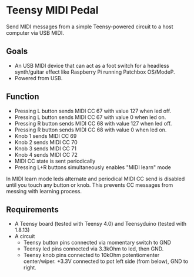 # Teensy MIDI Pedal

Send MIDI messages from a simple Teensy-powered circuit to a host computer via USB MIDI.

## Goals

- An USB MIDI device that can act as a foot switch for a headless synth/guitar effect like Raspberry Pi running Patchbox OS/ModeP.
- Powered from USB.

## Function

- Pressing L button sends MIDI CC 67 with value 127 when led off.
- Pressing L button sends MIDI CC 67 with value 0 when led on.
- Pressing R button sends MIDI CC 68 with value 127 when led off.
- Pressing R button sends MIDI CC 68 with value 0 when led on.
- Knob 1 sends MIDI CC 69
- Knob 2 sends MIDI CC 70
- Knob 3 sends MIDI CC 71
- Knob 4 sends MIDI CC 72
- MIDI CC state is sent periodically
- Pressing L+R buttons simultaneously enables "MIDI learn" mode

In MIDI learn mode leds alternate and periodical MIDI CC send is disabled until you touch any button or knob. This prevents CC messages from messing with learning process.

## Requirements

- A Teensy board (tested with Teensy 4.0) and Teensyduino (tested with 1.8.13)
- A circuit
  - Teensy button pins connected via momentary switch to GND
  - Teensy led pins connected via 3.3kOhm to led, then GND.
  - Teensy knob pins connected to 10kOhm potentiomenter center/wiper. +3.3V connected to pot left side (from below), GND to right.
